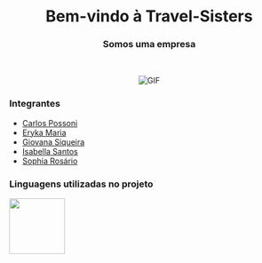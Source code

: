 <h1 align="center">Bem-vindo à Travel-Sisters</h1>

<h3 align="center">Somos uma empresa </h3>

<br>
<div align="center">

![GIF](https://giphy.com/gifs/loop-3d-cinema-4d-xTiTnh5azRSd2UUgZW)

</div>


### Integrantes 

- [Carlos Possoni](https://github.com/CarlosPossoni)
- [Eryka Maria](https://github.com/ErykaMML)
- [Giovana Siqueira](https://github.com/giovxna)
- [Isabella Santos](https://github.com/isabellaneves10)
- [Sophia Rosário](https://github.com/sophiaRosario)

### Linguagens utilizadas no projeto
<div style="display: inline_block">
  
<img src="https://cdn.jsdelivr.net/gh/devicons/devicon/icons/css3/css3-original.svg" width="100" height="100" align="center" />

